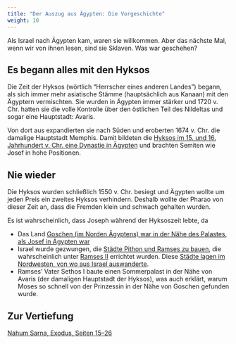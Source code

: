 ```yaml
---
title: "Der Auszug aus Ägypten: Die Vorgeschichte"
weight: 10
---
```


Als Israel nach Ägypten kam, waren sie willkommen. Aber das nächste Mal, wenn wir von ihnen lesen, sind sie Sklaven. Was war geschehen?

## Es begann alles mit den Hyksos

<a name="de3d"></a>
Die Zeit der Hyksos (wörtlich “Herrscher eines anderen Landes”) begann, als sich immer mehr asiatische Stämme (hauptsächlich aus Kanaan) mit den Ägyptern vermischten. Sie wurden in Ägypten immer stärker und 1720 v. Chr. hatten sie die volle Kontrolle über den östlichen Teil des Nildeltas und sogar eine Hauptstadt: Avaris.

Von dort aus expandierten sie nach Süden und eroberten 1674 v. Chr. die damalige Hauptstadt Memphis. Damit bildeten die [Hyksos im 15. und 16. Jahrhundert v. Chr. eine Dynastie in Ägypten](https://de.wikipedia.org/wiki/Geschichte_des_Alten_%C3%84gypten#Die_Gro%C3%9Fe_Hyksos-Dynastie_um_Avaris) und brachten Semiten wie Josef in hohe Positionen.

## Nie wieder

<a name="1933"></a>
Die Hyksos wurden schließlich 1550 v. Chr. besiegt und Ägypten wollte um jeden Preis ein zweites Hyksos verhindern. Deshalb wollte der Pharao von dieser Zeit an, dass die Fremden klein und schwach gehalten wurden.

Es ist wahrscheinlich, dass Joseph während der Hyksoszeit lebte, da

- Das Land [Goschen (im Norden Ägyptens) war in der Nähe des Palastes, als Josef in Ägypten war](https://www.bibleserver.com/SLT/1.Mose45%2C10)
- Israel wurde gezwungen, die [Städte Pithon und Ramses zu bauen](https://www.bibleserver.com/SLT/2.Mose1%2C11), die wahrscheinlich unter [Ramses II](https://de.wikipedia.org/wiki/Ramses_II.) errichtet wurden. Diese [Städte lagen im Nordwesten, von wo aus Israel auswanderte](https://www.bibleserver.com/SLT/2.Mose12%2C37).
- Ramses’ Vater Sethos I baute einen Sommerpalast in der Nähe von Avaris (der damaligen Hauptstadt der Hyksos), was auch erklärt, warum Moses so schnell von der Prinzessin in der Nähe von Goschen gefunden wurde.

## Zur Vertiefung

[Nahum Sarna, Exodus, Seiten 15–26](../../../../about/ressources/index.html#sarna_exo)

